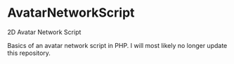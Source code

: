 # AvatarNetworkScript
2D Avatar Network Script

Basics of an avatar network script in PHP.
I will most likely no longer update this repository.
